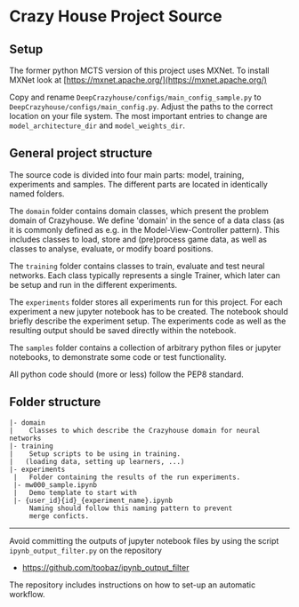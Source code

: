 # Crazy House Project Source

## Setup
The former python MCTS version of this project uses MXNet. To install MXNet look at
[https://mxnet.apache.org/](https://mxnet.apache.org/)

Copy and rename `DeepCrazyhouse/configs/main_config_sample.py` to `DeepCrazyhouse/configs/main_config.py`. Adjust the paths
 to the correct location on your file system. The most important entries to change are `model_architecture_dir` and `model_weights_dir`.

## General project structure
The source code is divided into four main parts: model, training, experiments and
samples. The different parts are located in identically named folders.

The `domain` folder contains domain classes, which present the problem domain of Crazyhouse.
We define 'domain' in the sence of a data class (as it is commonly defined as
e.g. in the Model-View-Controller pattern).
This includes classes to load, store and (pre)process game data, as well as
classes to analyse, evaluate, or modify board positions.

The `training` folder contains classes to train, evaluate and test
neural networks. Each class typically represents a single Trainer, which
later can be setup and run in the different experiments.

The `experiments` folder stores all experiments run for this project. For each
experiment a new jupyter notebook has to be created. The notebook should briefly
describe the experiment setup. The experiments code as well as the resulting
output should be saved directly within the notebook.

The `samples` folder contains a collection of arbitrary python files or
jupyter notebooks, to demonstrate some code or test functionality.


All python code should (more or less) follow the PEP8 standard.


## Folder structure
```
|- domain
|    Classes to which describe the Crazyhouse domain for neural networks 
|- training
|    Setup scripts to be using in training.
|   (loading data, setting up learners, ...)
|- experiments
 |   Folder containing the results of the run experiments.
 |- mw000_sample.ipynb
 |   Demo template to start with
 |- {user_id}{id}_{experiment_name}.ipynb
     Naming should follow this naming pattern to prevent
     merge conficts.
```

---

Avoid committing the outputs of jupyter notebook files by using the script `ipynb_output_filter.py` on the repository
 * https://github.com/toobaz/ipynb_output_filter

The repository includes instructions on how to set-up an automatic workflow.

